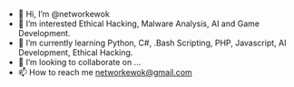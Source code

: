 - 👋 Hi, I’m @networkewok
- 👀 I’m interested Ethical Hacking, Malware Analysis, AI and Game Development.
- 🌱 I’m currently learning Python, C#, .Bash Scripting, PHP, Javascript, AI Development, Ethical Hacking.
- 💞️ I’m looking to collaborate on ...
- 📫 How to reach me networkewok@gmail.com

<!---
networkewok/networkewok is a ✨ special ✨ repository because its `README.md` (this file) appears on your GitHub profile.
You can click the Preview link to take a look at your changes.
--->
